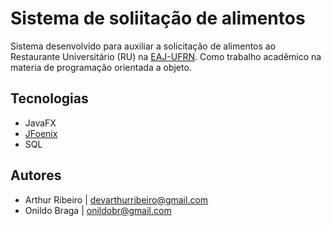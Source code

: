 # Sistema de soliitação de alimentos

Sistema desenvolvido para auxiliar a solicitação de alimentos ao Restaurante Universitário (RU) na [EAJ-UFRN](http://www.eaj.ufrn.br). Como trabalho acadêmico na materia de programação orientada a objeto.

## Tecnologias

  * JavaFX
  * [JFoenix](https://github.com/jfoenixadmin/JFoenix)
  * SQL

## Autores

* Arthur Ribeiro | devarthurribeiro@gmail.com
* Onildo Braga | onildobr@gmail.com
